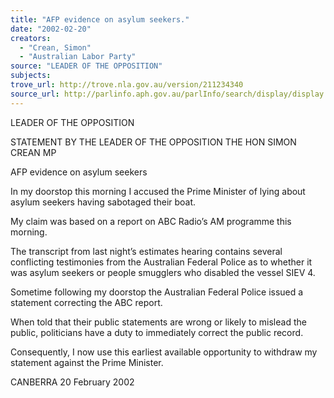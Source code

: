 ```yaml
---
title: "AFP evidence on asylum seekers."
date: "2002-02-20"
creators:
  - "Crean, Simon"
  - "Australian Labor Party"
source: "LEADER OF THE OPPOSITION"
subjects:
trove_url: http://trove.nla.gov.au/version/211234340
source_url: http://parlinfo.aph.gov.au/parlInfo/search/display/display.w3p;query=Id%3A%22media/pressrel/VJY56%22
---
```


 LEADER OF THE OPPOSITION

 STATEMENT BY THE LEADER OF THE OPPOSITION THE HON SIMON CREAN MP

 AFP evidence on asylum seekers

 In my doorstop this morning I accused the Prime Minister of lying about asylum seekers having sabotaged their boat.

 My claim was based on a report on ABC Radio’s AM programme this morning.

 The transcript from last night’s estimates hearing contains several conflicting testimonies from the Australian Federal Police as to whether it was asylum seekers or people smugglers who disabled the vessel SIEV 4.

 Sometime following my doorstop the Australian Federal Police issued a statement correcting the ABC report.

 When told that their public statements are wrong or likely to mislead the public, politicians have a duty to immediately correct the public record.

 Consequently, I now use this earliest available opportunity to withdraw my statement against the Prime Minister.

 CANBERRA 20 February 2002

